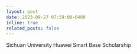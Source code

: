 ```yaml
---
layout: post
date: 2023-09-27 07:59:00-0400
inline: true
related_posts: false
---
```


Sichuan University Huawei Smart Base Scholarship 
